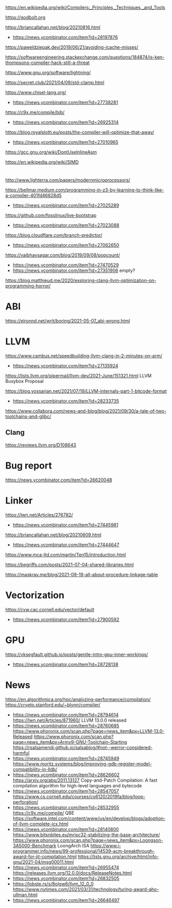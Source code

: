 https://en.wikipedia.org/wiki/Compilers:_Principles,_Techniques,_and_Tools

https://godbolt.org

https://briancallahan.net/blog/20210816.html
* https://news.ycombinator.com/item?id=28197876

https://paweldziepak.dev/2019/06/21/avoiding-icache-misses/

https://softwareengineering.stackexchange.com/questions/184874/is-ken-thompsons-compiler-hack-still-a-threat

https://www.gnu.org/software/lightning/

https://secret.club/2021/04/09/std-clamp.html

https://www.chisel-lang.org/
* https://news.ycombinator.com/item?id=27738281

https://c9x.me/compile/bib/
* https://news.ycombinator.com/item?id=26925314

https://blog.royalsloth.eu/posts/the-compiler-will-optimize-that-away/
* https://news.ycombinator.com/item?id=27010965

https://gcc.gnu.org/wiki/DontUseInlineAsm

https://en.wikipedia.org/wiki/SIMD

#
http://www.lighterra.com/papers/modernmicroprocessors/

https://bellmar.medium.com/programming-in-z3-by-learning-to-think-like-a-compiler-401fd46828d5
* https://news.ycombinator.com/item?id=27025289

https://github.com/fosslinux/live-bootstrap
* https://news.ycombinator.com/item?id=27023088

https://blog.cloudflare.com/branch-predictor/
* https://news.ycombinator.com/item?id=27062650

https://vaibhavsagar.com/blog/2019/09/08/popcount/
* https://news.ycombinator.com/item?id=27470529
* https://news.ycombinator.com/item?id=27351906 empty?

https://blog.matthieud.me/2020/exploring-clang-llvm-optimization-on-programming-horror/

# ABI
https://elronnd.net/writ/boring/2021-05-07_abi-wrong.html

# LLVM
https://www.cambus.net/speedbuilding-llvm-clang-in-2-minutes-on-arm/
* https://news.ycombinator.com/item?id=27135924

https://lists.llvm.org/pipermail/llvm-dev/2021-June/151321.html LLVM Busybox Proposal

https://blog.yossarian.net/2021/07/19/LLVM-internals-part-1-bitcode-format
* https://news.ycombinator.com/item?id=28233735

https://www.collabora.com/news-and-blog/blog/2021/09/30/a-tale-of-two-toolchains-and-glibc/

## Clang
https://reviews.llvm.org/D108643

# Bug report
https://news.ycombinator.com/item?id=26620048

# Linker
https://lwn.net/Articles/276782/
* https://news.ycombinator.com/item?id=27445981

https://briancallahan.net/blog/20210609.html
* https://news.ycombinator.com/item?id=27444647

https://www.mca-ltd.com/martin/Ten15/introduction.html

https://begriffs.com/posts/2021-07-04-shared-libraries.html

https://maskray.me/blog/2021-09-19-all-about-procedure-linkage-table

# Vectorization
https://cvw.cac.cornell.edu/vector/default
* https://news.ycombinator.com/item?id=27900592

# GPU
https://vksegfault.github.io/posts/gentle-intro-gpu-inner-workings/
* https://news.ycombinator.com/item?id=28728138

# News
https://en.algorithmica.org/hpc/analyzing-performance/compilation/
https://crypto.stanford.edu/~blynn/compiler/
* https://news.ycombinator.com/item?id=28794614
https://lwn.net/Articles/871960/ LLVM 13.0.0 released
* https://news.ycombinator.com/item?id=28760685
https://www.phoronix.com/scan.php?page=news_item&px=LLVM-13.0-Released
https://www.phoronix.com/scan.php?page=news_item&px=Armv9-GNU-Toolchain-Starting
https://rsalsamendi.github.io/salsablog/#not--werror-considered-harmful
* https://news.ycombinator.com/item?id=28745949
https://www.moritz.systems/blog/improving-gdb-register-model-compatibility-in-lldb/
* https://news.ycombinator.com/item?id=28626602
https://arxiv.org/abs/2011.13127 Copy-and-Patch Compilation: A fast compilation algorithm for high-level languages and bytecode
* https://news.ycombinator.com/item?id=28547057
https://www.cs.cornell.edu/courses/cs6120/2019fa/blog/loop-perforation/
* https://news.ycombinator.com/item?id=28532955
https://c9x.me/compile/ QBE
https://software.intel.com/content/www/us/en/develop/blogs/adoption-of-llvm-complete-icx.html
* https://news.ycombinator.com/item?id=28140800
https://www.bitsnbites.eu/mrisc32-stabilizing-the-base-architecture/
https://www.phoronix.com/scan.php?page=news_item&px=Loongson-3A5000-Benchmark LoongArch ISA
https://www.i-programmer.info/news/99-professional/14539-acm-breakthrough-award-for-jit-compilation.html
https://lists.gnu.org/archive/html/info-gnu/2021-04/msg00011.html
* https://news.ycombinator.com/item?id=26955474
https://releases.llvm.org/12.0.0/docs/ReleaseNotes.html
* https://news.ycombinator.com/item?id=26832505
* https://lobste.rs/s/8olgw6/llvm_12_0_0
https://www.nytimes.com/2021/03/31/technology/turing-award-aho-ullman.html
* https://news.ycombinator.com/item?id=26646497